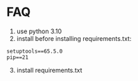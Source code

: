 # FAQ
1. use python 3.10
2. install before installing requirements.txt:
```
setuptools==65.5.0
pip==21
```
3. install requirements.txt
